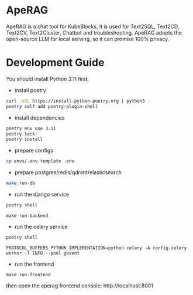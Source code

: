 # ApeRAG

ApeRAG is a chat tool for KubeBlocks, it is used for Text2SQL, Text2CD, Text2CV, Text2Cluster, Chatbot and
troubleshooting. ApeRAG adopts the open-source LLM for local serving, so it can promise 100% privacy.

# Development Guide

You should install Python 3.11 first.

* install poetry

```bash
curl -sSL https://install.python-poetry.org | python3 -
poetry self add poetry-plugin-shell	
```

* install dependencies

```bash
poetry env use 3.11
poetry lock
poetry install
```

* prepare configs

```bash
cp envs/.env.template .env
```

* prepare postgres/redis/qdrant/elasticsearch

```bash
make run-db
```

* run the django service

```bash
poetry shell
```

```
make run-backend
```

* run the celery service

```bash
poetry shell
```

```
PROTOCOL_BUFFERS_PYTHON_IMPLEMENTATION=python celery -A config.celery worker -l INFO --pool gevent
```

* run the frontend

```
make run-frontend
```


then open the aperag frontend console: http://localhost:8001
